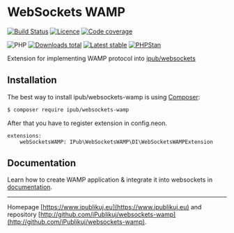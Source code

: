 # WebSockets WAMP

[![Build Status](https://badgen.net/github/checks/ipublikuj/websockets-wamp/master?cache=300&style=flast-square)](https://github.com/ipublikuj/websockets-wamp)
[![Licence](https://badgen.net/packagist/license/ipub/websockets-wamp?cache=300&style=flast-square)](https://github.com/ipublikuj/websockets-wamp/blob/master/LICENSE.md)
[![Code coverage](https://badgen.net/coveralls/c/github/ipublikuj/websockets-wamp?cache=300&style=flast-square)](https://coveralls.io/github/ipublikuj/websockets-wamp)

![PHP](https://badgen.net/packagist/php/ipub/websockets-wamp?cache=300&style=flast-square)
[![Downloads total](https://badgen.net/packagist/dt/ipub/websockets-wamp?cache=300&style=flast-square)](https://packagist.org/packages/ipub/websockets-wamp)
[![Latest stable](https://badgen.net/packagist/v/ipub/websockets-wamp/latest?cache=300&style=flast-square)](https://packagist.org/packages/ipub/websockets-wamp)
[![PHPStan](https://img.shields.io/badge/PHPStan-enabled-brightgreen.svg?style=flat-square)](https://github.com/phpstan/phpstan)

Extension for implementing WAMP protocol into [ipub/websockets](https://github.com/iPublikuj/websockets) 

## Installation

The best way to install ipub/websockets-wamp is using [Composer](http://getcomposer.org/):

```sh
$ composer require ipub/websockets-wamp
```

After that you have to register extension in config.neon.

```neon
extensions:
	webSocketsWAMP: IPub\WebSocketsWAMP\DI\WebSocketsWAMPExtension
```

## Documentation

Learn how to create WAMP application & integrate it into websockets in [documentation](https://github.com/iPublikuj/websockets-wamp/blob/master/docs/en/index.md).

***
Homepage [https://www.ipublikuj.eu](https://www.ipublikuj.eu) and repository [http://github.com/iPublikuj/websockets-wamp](http://github.com/iPublikuj/websockets-wamp).
